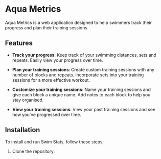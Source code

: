 # Aqua Metrics

Aqua Metrics is a web application designed to help swimmers track their progress and plan their training sessions.

## Features

- **Track your progress**: Keep track of your swimming distances, sets and repeats. Easily view your progress over time.

- **Plan your training sessions**: Create custom training sessions with any number of blocks and repeats. Incorporate sets into your training sessions for a more effective workout.

- **Customize your training sessions**: Name your training sessions and give each block a unique name. Add notes to each block to help you stay organised.

- **View your training sessions**: View your past training sessions and see how you've progressed over time.

## Installation

To install and run Swim Stats, follow these steps:

1. Clone the repository:

   
